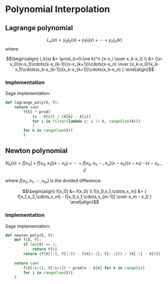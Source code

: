 # Polynomial Interpolation
## Lagrange polynomial
$$L_n(x)=y_0l_0(x) + y_1l_1(x) + \cdots + y_nl_n(x)$$
where

$$\begin{align}
l_k(x)
&= \prod_{i=0,i\ne k}^n {x-x_i \over x_k-x_i} \\
&= {(x-x_0)(x-x_1)\cdots(x-x_{k-1})(x-x_{k+1})\cdots(x-x_n)
\over
(x_k-x_0)(x_k-x_1)\cdots(x_k-x_{k-1})(x_k-x_{k+1})\cdots(x_k-x_n)
}
\end{align}$$

### Implementation
Sage implementation:
```python
def lagrange_poly(X, Y):
    return sum(
        Y[k] * prod(
            (x - X[i]) / (X[k] - X[i])
            for i in filter(lambda i: i != k, range(len(X)))
            )
        for k in range(len(X))
        )
```

## Newton polynomial
$$N_n(x)=f[x_0] + f[x_0,x_1](x-x_0) + \cdots + f[x_0,x_1,\cdots,x_n](x-x_0)(x-x_1)\cdots(x-x_{n-1})$$

where $f[x_0,x_1,\cdots,x_m]$ is the divided difference:

$$\begin{align}
f[x_0] &= f(x_0) \\
f[x_0,x_1,\cdots,x_m] &= { f[x_1,x_2,\cdots,x_m] - f[x_0,x_1,\cdots,x_{m-1}] \over x_m - x_0 }
\end{align}$$

### Implementation
Sage implementation:
```python
def newton_poly(X, Y):
    def f(X, Y):
        if len(X) == 1:
            return Y[0]
        return (f(X[1:], Y[1:]) - f(X[:-1], Y[:-1])) / (X[-1] - X[0])
    
    return sum(
        f(X[:i+1], Y[:i+1]) * prod(x - X[k] for k in range(i))
        for i in range(len(X))
    )
```